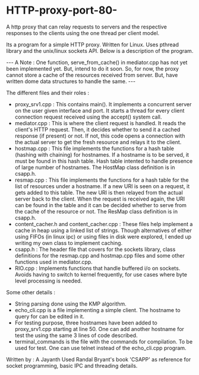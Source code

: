 # HTTP-proxy-port-80-
A http proxy that can relay requests to servers and the respective responses to the clients using the one thread per client model. 

Its a program for a simple HTTP proxy. Written for Linux. Uses pthread library and the unix/linux sockets API. Below is a description of the program.


--- A Note : One function, serve_from_cache() in mediator.cpp has not yet been implemented yet. But, intend to do it soon. So, for now, the proxy cannot store a cache of the resources received from server. But, have written dome data structures to handle the same. ---

The different files and their roles : 
 - proxy_srv1.cpp : This contains main(). It implements a concurrent server on the user given interface and port. It starts a thread for every client connection request received using the accept() system call.
 - mediator.cpp : This is where the client request is handled. It reads the client's HTTP request. Then, it decides whether to send it a cached response (if present) or not. If not, this code opens a connection with the actual server to get the fresh resource and relays it to the client.
 - hostmap.cpp : This file implements the functions for a hash table (hashing with chaining) for hostnames. If a hostname is to be served, it must be found in this hash table. Hash table intented to handle presence of large number of hostnames. The HostMap class definition is in csapp.h. 
 - resmap.cpp : This file implements the functions for a hash table for the list of resources under a hostname. If a new URI is seen on a request, it gets added to this table. The new URI is then relayed from the actual server back to the client. When the request is received again, the URI can be found in the table and it can be decided whether to serve from the cache of the resource or not. The ResMap class definition is in csapp.h.
 - content_cacher.h and content_cacher.cpp : These files help implement a cache in heap using a linked list of strings. Though alternatives of either using FIFOs (in linux ipc) or using files in disk were explored, I ended up writing my own class to implement caching.
 - csapp.h : The header file that covers for the sockets library, class definitions for the resmap.cpp and hostmap.cpp files and some other functions used in mediator.cpp.
 - RIO.cpp : Implements functions that handle buffered i/o on sockets. Avoids having to switch to kernel frequently, for use cases where byte level processing is needed.   


Some other details : 
- String parsing done using the KMP algorithm. 
- echo_cli.cpp is a file implementing a simple client. The hostname to query for can be edited in it.
- For testing purpose, three hostnames have been added to proxy_srv1.cpp starting at line 50. One can add another hostname for test the using the same 3 lines of code described.
- terminal_commands is the file with the commands for compilation. To be used for test. One can use telnet instead of the echo_cli.cpp program.


 
Written by : A Jayanth 
Used Randal Bryant's book 'CSAPP' as reference for socket programming, basic IPC and threading details.
